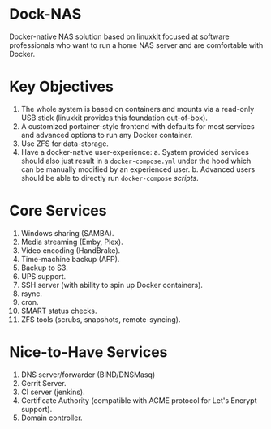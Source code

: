 # Dock-NAS

Docker-native NAS solution based on linuxkit focused at software professionals who want to run a
home NAS server and are comfortable with Docker.

# Key Objectives #

1. The whole system is based on containers and mounts via a read-only USB stick (linuxkit provides this
   foundation out-of-box).
2. A customized portainer-style frontend with defaults for most services and advanced options
   to run any Docker container.
3. Use ZFS for data-storage.
4. Have a docker-native user-experience:
    a. System provided services should also just result in a `docker-compose.yml` under the hood
       which can be manually modified by an experienced user.
    b. Advanced users should be able to directly run `docker-compose` *scripts*.

# Core Services #

1. Windows sharing (SAMBA).
2. Media streaming (Emby, Plex).
3. Video encoding (HandBrake).
4. Time-machine backup (AFP).
5. Backup to S3.
6. UPS support.
7. SSH server (with ability to spin up Docker containers).
8. rsync.
9. cron.
10. SMART status checks.
11. ZFS tools (scrubs, snapshots, remote-syncing).

# Nice-to-Have Services #

1. DNS server/forwarder (BIND/DNSMasq)
2. Gerrit Server.
3. CI server (jenkins).
4. Certificate Authority (compatible with ACME protocol for Let's Encrypt support).
5. Domain controller.
